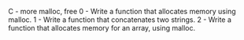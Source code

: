 C - more malloc, free
0 - Write a function that allocates memory using malloc.
1 - Write a function that concatenates two strings.
2 - Write a function that allocates memory for an array, using malloc.
